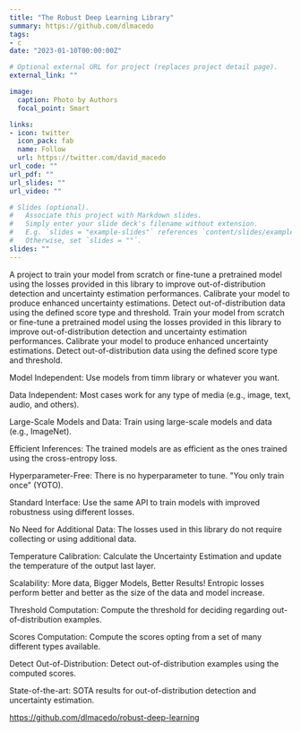 ```yaml
---
title: "The Robust Deep Learning Library"
summary: https://github.com/dlmacedo
tags:
- c
date: "2023-01-10T00:00:00Z"

# Optional external URL for project (replaces project detail page).
external_link: ""

image:
  caption: Photo by Authors
  focal_point: Smart

links:
- icon: twitter
  icon_pack: fab
  name: Follow
  url: https://twitter.com/david_macedo
url_code: ""
url_pdf: ""
url_slides: ""
url_video: ""

# Slides (optional).
#   Associate this project with Markdown slides.
#   Simply enter your slide deck's filename without extension.
#   E.g. `slides = "example-slides"` references `content/slides/example-slides.md`.
#   Otherwise, set `slides = ""`.
slides: ""
---
```


A project to train your model from scratch or fine-tune a pretrained model using the losses provided in this library to improve out-of-distribution detection and uncertainty estimation performances. Calibrate your model to produce enhanced uncertainty estimations. Detect out-of-distribution data using the defined score type and threshold. Train your model from scratch or fine-tune a pretrained model using the losses provided in this library to improve out-of-distribution detection and uncertainty estimation performances. Calibrate your model to produce enhanced uncertainty estimations. Detect out-of-distribution data using the defined score type and threshold.

Model Independent:
Use models from timm library or whatever you want.

Data Independent:
Most cases work for any type of media (e.g., image, text, audio, and others).

Large-Scale Models and Data:
Train using large-scale models and data (e.g., ImageNet).

Efficient Inferences:
The trained models are as efficient as the ones trained using the cross-entropy loss.

Hyperparameter-Free:
There is no hyperparameter to tune. "You only train once" (YOTO).

Standard Interface:
Use the same API to train models with improved robustness using different losses.

No Need for Additional Data:
The losses used in this library do not require collecting or using additional data.

Temperature Calibration:
Calculate the Uncertainty Estimation and update the temperature of the output last layer.

Scalability: More data, Bigger Models, Better Results!
Entropic losses perform better and better as the size of the data and model increase.

Threshold Computation:
Compute the threshold for deciding regarding out-of-distribution examples.

Scores Computation:
Compute the scores opting from a set of many different types available.

Detect Out-of-Distribution:
Detect out-of-distribution examples using the computed scores.

State-of-the-art:
SOTA results for out-of-distribution detection and uncertainty estimation.

https://github.com/dlmacedo/robust-deep-learning
